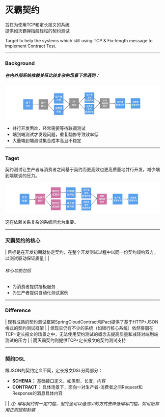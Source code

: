 
# 灭霸契约

旨在为使用TCP和定长报文的系统\
提供如灭霸弹指般轻松的契约测试

Target to help the systems which still using TCP & Fix-length message to implement Contract Test. 
 
---

### Background

##### 在内外部系统依赖关系比较复杂的场景下常遇到：

![](../background.jpg "常见流程")

- 并行开发困难，经常需要等待联调测试
- 端到端测试才发现问题，重复翻修导致效率低
- 大量端到端测试集合成本高且不稳定

---

### Taget

契约测试让生产者与消费者之间基于契约而更高效也更高质量地并行开发，减少端到端联调的压力。

![](../target.jpg "目标流程")

这在依赖关系复杂的系统间尤为重要。

---

### 灭霸契约的核心

| 目标是在开发初期就协定契约，在整个开发测试过程中以同一份契约规约双方，以测试驱动保证质量
| 
|      
 
###### 核心功能包括
- 为消费者提供挡板服务
- 为生产者提供自动化测试案例

---


### Difference

| 现有成熟的契约测试框架SpringCloudContract和Pact提供了基于HTTP+JSON格式的契约测试框架
| 
| 但现实仍有不少的系统（如银行核心系统）依然徘徊在TCP+定长报文的场景之中，无法使用契约测试的概念去提高质量和减轻对端到端测试的压力
| 
| 而灭霸契约则提供TCP+定长报文的契约测试支持

---

### 契约DSL

跟JSON的契约定义不同，定长报文DSL分两部分：

- **SCHEMA：** 基础接口定义，如类型，长度，内容
- **CONTRACT：** 具体场景下，面向一对生产者-消费者之间Request和Response的消息具体内容

| 
| _注: 编写契约有一定门槛，但完全可以通过UI的方式去降低编写门槛，如可把常用正则提前封装_





